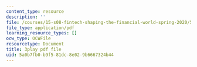 ```yaml
---
content_type: resource
description: ''
file: /courses/15-s08-fintech-shaping-the-financial-world-spring-2020/5a0b7fb0b9f581dc8e029b6667324b44_pA-AgV8wo0o.pdf
file_type: application/pdf
learning_resource_types: []
ocw_type: OCWFile
resourcetype: Document
title: 3play pdf file
uid: 5a0b7fb0-b9f5-81dc-8e02-9b6667324b44
---
```

